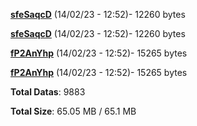 [**sfeSaqcD**](/data/sfeSaqcD.txt) (14/02/23 - 12:52)- 12260 bytes

[**sfeSaqcD**](/data/sfeSaqcD.txt) (14/02/23 - 12:52)- 12260 bytes

[**fP2AnYhp**](/data/fP2AnYhp.txt) (14/02/23 - 12:52)- 15265 bytes

[**fP2AnYhp**](/data/fP2AnYhp.txt) (14/02/23 - 12:52)- 15265 bytes

**Total Datas**: 9883

**Total Size**: 65.05 MB / 65.1 MB